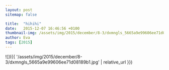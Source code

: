 ```yaml
---
layout: post
sitemap: false

title:  "hihihi"
date:   2015-12-07 16:46:56 +0100
thumbnail-img: /assets/img/2015/december/8-3/dxmngls_5665a9e99606ee71d08189b1.jpg
author: Eva
tags: [2015]
---
```




![]({{ '/assets/img/2015/december/8-3/dxmngls_5665a9e99606ee71d08189b1.jpg'  | relative_url }})

